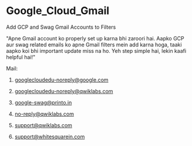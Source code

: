 # Google_Cloud_Gmail

Add GCP and Swag Gmail Accounts to Filters

"Apne Gmail account ko properly set up karna bhi zaroori hai. Aapko GCP aur swag related emails ko apne Gmail filters mein add karna hoga, taaki aapko koi bhi important update miss na ho. Yeh step simple hai, lekin kaafi helpful hai!"

Mail:

1) googlecloudedu-noreply@google.com
 
2) googlecloudedu-noreply@qwiklabs.com
 
3) google-swag@printo.in
   
4) no-reply@qwiklabs.com
   
5) support@qwiklabs.com
 
6) support@whitesquarein.com
